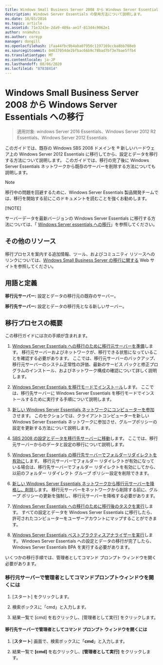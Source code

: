 ```yaml
---
title: Windows Small Business Server 2008 から Windows Server Essentials への移行
description: Windows Server Essentials の使用方法について説明します。
ms.date: 10/03/2016
ms.topic: article
ms.assetid: 71e3243e-2da9-409a-ae1f-813d4c9062e1
author: nnamuhcs
ms.author: coreyp
manager: dongill
ms.openlocfilehash: 1faa44fbc9b4aba07950c1197169ccba8bb708eb
ms.sourcegitcommit: 04637054de2bfbac66b9c78bad7bf3e7bae5ffb4
ms.translationtype: MT
ms.contentlocale: ja-JP
ms.lasthandoff: 08/06/2020
ms.locfileid: "87838414"
---
```

# <a name="migrate-windows-small-business-server-2008-to-windows-server-essentials"></a>Windows Small Business Server 2008 から Windows Server Essentials への移行

>適用対象: windows Server 2016 Essentials、Windows Server 2012 R2 Essentials、Windows Server 2012 Essentials

このガイドでは、既存の Windows SBS 2008 ドメインを &reg; 新しいハードウェア上の Windows Server 2012 Essentials に移行してから、設定とデータを移行する方法について説明します。 このガイドでは、移行の完了後に Windows Server Essentials ネットワークから既存のサーバーを削除する方法についても説明します。

> [!NOTE]
>  移行中の問題を回避するために、Windows Server Essentials 製品開発チームでは、移行を開始する前にこのドキュメントを読むことを強くお勧めします。
>
> [!NOTE]
>
>  サーバーデータを最新バージョンの Windows Server Essentials に移行する方法については、「 [Windows Server essentials への移行](Migrate-from-Previous-Versions-to-Windows-Server-Essentials-or-Windows-Server-Essentials-Experience.md)」を参照してください。


## <a name="additional-resources"></a>その他のリソース
 移行プロセスを案内する追加情報、ツール、およびコミュニティ リソースへのリンクについては、[Windows Small Business Server の移行に関する](https://go.microsoft.com/fwlink/?LinkId=217520) Web サイトを参照してください。

## <a name="terms-and-definitions"></a>用語と定義
 **移行元サーバー:** 設定とデータの移行元の既存のサーバー。

 **移行先サーバー:** 設定とデータの移行先となる新しいサーバー。

## <a name="migration-process-summary"></a>移行プロセスの概要
 この移行ガイドには次の手順が含まれます。


1.  [Windows Server Essentials への移行のために移行元サーバーを準備](Prepare-your-Source-Server-for-Windows-Server-Essentials-migration.md)します。  移行元サーバーおよびネットワークが、移行できる状態になっていることを確認する必要があります。 ここでは、移行元サーバーのバックアップ、移行元サーバーのシステム正常性の評価、最新のサービス パックと修正プログラムのインストール、およびネットワーク構成の確認について詳しく説明します。

2.  [Windows Server Essentials を移行モードでインストール](Install-Windows-Server-Essentials-in-migration-mode.md)します。  ここでは、移行先サーバーに Windows Server Essentials を移行モードでインストールするために実行する手順について説明します。

3.  [新しい Windows Server Essentials ネットワークにコンピューターを参加](Join-computers-to-the-new-Windows-Server-Essentials-network.md)させます。  このセクションでは、クライアントコンピューターを新しい Windows Server Essentials ネットワークに参加させ、グループポリシーの設定を更新する方法について説明します。

4.  [SBS 2008 の設定とデータを移行先サーバーに移動](./move-windows-sbs-2008-to-the-destination-server-for-migration.md)します。  ここでは、移行元サーバーからのデータと設定の移行について説明します。

5.  [Windows Server Essentials の移行先サーバーでフォルダーリダイレクトを有効に](Enable-folder-redirection-on-the-Windows-Server-Essentials-Destination-Server.md)します。  移行元サーバーでフォルダー リダイレクトが有効になっている場合は、移行先サーバーでフォルダー リダイレクトを有効にしてから、以前のフォルダー リダイレクト グループ ポリシー設定を削除できます。

6.  [新しい Windows Server Essentials ネットワークから移行元サーバーを降格し、削除](Demote-and-remove-the-Source-Server-from-the-new-Windows-Server-Essentials-network.md)します。  移行元サーバーをネットワークから削除する前に、グループ ポリシーの更新を強制し、移行元サーバーを降格する必要があります。

7.  [Windows Server Essentials への移行のために移行後のタスクを実行](Perform-post-migration-tasks-for-Windows-Server-Essentials-migration.md)します。  すべての設定とデータを Windows Server Essentials に移行したら、許可されたコンピューターをユーザーアカウントにマップすることができます。

8.  [Windows Server Essentials ベストプラクティスアナライザーを実行](Run-the-Windows-Server-Essentials-Best-Practices-Analyzer.md)します。  Windows Server Essentials への設定とデータの移行が完了したら、Windows Server Essentials BPA を実行する必要があります。


 いくつかの移行手順では、管理者としてコマンド プロンプト ウィンドウを開く必要があります。

###  <a name="to-open-a-command-prompt-window-on-the-source-server-as-an-administrator"></a><a name="BKMK_OpenACommandPromptAsAdmin"></a>移行元サーバーで管理者としてコマンドプロンプトウィンドウを開くには

1.  [スタート] をクリックします。

2.  検索ボックスに「cmd」と入力します。

3.  結果一覧で [cmd] を右クリックし、[管理者として実行] をクリックします。

#### <a name="to-open-a-command-prompt-window-on-the-destination-server-as-an-administrator"></a>移行先サーバーで管理者としてコマンド プロンプト ウィンドウを開くには

1.  [**スタート**] 画面で、検索ボックスに「**cmd**」と入力します。

2.  結果一覧で **[cmd]** を右クリックし、**[管理者として実行]** をクリックします。